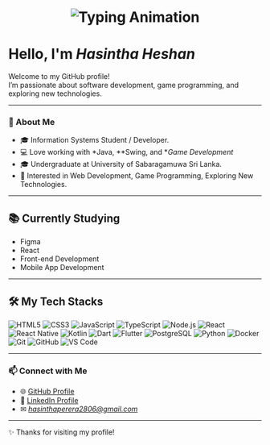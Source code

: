 <h1 align="center">
  <img src="https://readme-typing-svg.herokuapp.com?font=Roboto+Slab&size=40&duration=3000&pause=1000&color=00F7FF&center=true&vCenter=true&width=600&height=70&lines=Hasintha+Heshan;Full-Stack+Developer;Game+Programmer;Problem+Solver" alt="Typing Animation" />
</h1>

#  Hello, I'm *Hasintha Heshan*

Welcome to my GitHub profile!  
I’m passionate about software development, game programming, and exploring new technologies.

---

### 🚀 About Me
- 🎓 Information Systems Student / Developer.
- 💻 Love working with *Java, **Swing, and **Game Development*
- 🎓 Undergraduate at University of Sabaragamuwa Sri Lanka.
- 🧩 Interested in Web Development, Game Programming, Exploring New Technologies.

---

## 📚 Currently Studying
- Figma  
- React  
- Front-end Development  
- Mobile App Development
    

---

## 🛠 My Tech Stacks

![HTML5](https://img.shields.io/badge/HTML5-E34F26?style=for-the-badge&logo=html5&logoColor=white)
![CSS3](https://img.shields.io/badge/CSS3-1572B6?style=for-the-badge&logo=css3&logoColor=white)
![JavaScript](https://img.shields.io/badge/JavaScript-F7DF1E?style=for-the-badge&logo=javascript&logoColor=black)
![TypeScript](https://img.shields.io/badge/TypeScript-3178C6?style=for-the-badge&logo=typescript&logoColor=white)
![Node.js](https://img.shields.io/badge/Node.js-339933?style=for-the-badge&logo=nodedotjs&logoColor=white)
![React](https://img.shields.io/badge/React-61DAFB?style=for-the-badge&logo=react&logoColor=black)
![React Native](https://img.shields.io/badge/React%20Native-20232A?style=for-the-badge&logo=react&logoColor=61DAFB)
![Kotlin](https://img.shields.io/badge/Kotlin-7F52FF?style=for-the-badge&logo=kotlin&logoColor=white)
![Dart](https://img.shields.io/badge/Dart-0175C2?style=for-the-badge&logo=dart&logoColor=white)
![Flutter](https://img.shields.io/badge/Flutter-02569B?style=for-the-badge&logo=flutter&logoColor=white)
![PostgreSQL](https://img.shields.io/badge/PostgreSQL-4169E1?style=for-the-badge&logo=postgresql&logoColor=white)
![Python](https://img.shields.io/badge/Python-3776AB?style=for-the-badge&logo=python&logoColor=white)
![Docker](https://img.shields.io/badge/Docker-2496ED?style=for-the-badge&logo=docker&logoColor=white)
![Git](https://img.shields.io/badge/Git-F05032?style=for-the-badge&logo=git&logoColor=white)
![GitHub](https://img.shields.io/badge/GitHub-181717?style=for-the-badge&logo=github&logoColor=white)
![VS Code](https://img.shields.io/badge/VS%20Code-0078D4?style=for-the-badge&logo=visualstudiocode&logoColor=white)

---

### 📫 Connect with Me
- 🌐 [GitHub Profile](https://github.com/HasinthaPerera)
- 💼 [LinkedIn Profile](https://www.linkedin.com/in/hasintha-heshan-42395037a)
- ✉ *hasinthaperera2806@gmail.com*

---

✨ Thanks for visiting my profile!
